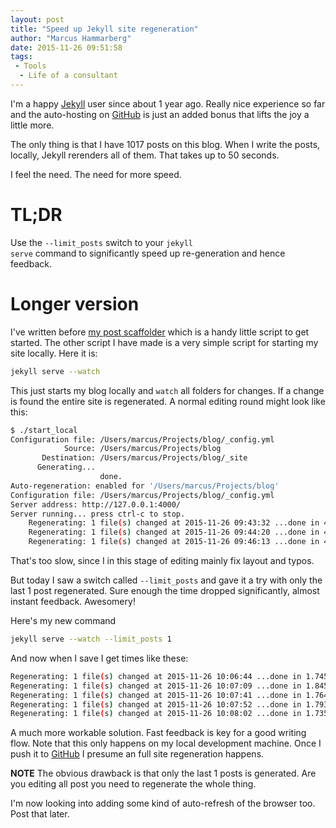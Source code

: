 ```yaml
---
layout: post
title: "Speed up Jekyll site regeneration"
author: "Marcus Hammarberg"
date: 2015-11-26 09:51:58
tags:
 - Tools
  - Life of a consultant
---
```


I'm a happy [Jekyll](http://jekyllrb.org) user since about 1 year ago. Really nice experience so far and the auto-hosting on [GitHub](http://github.com) is just an added bonus that lifts the joy a little more.

The only thing is that I have 1017 posts on this blog. When I write the posts, locally, Jekyll rerenders all of them. That takes up to 50 seconds.

I feel the need. The need for more speed.

<!-- excerpt-end -->

# TL;DR
Use the <code>--limit_posts</code> switch to your <code>jekyll serve</code> command to significantly speed up re-generation and hence feedback.

# Longer version
I've written before [my post scaffolder](/2014/12/my-post-scaffolder-for-jeyll) which is a handy little script to get started. The other script I have made is a very simple script for starting my site locally. Here it is:

```bash
jekyll serve --watch
```

This just starts my blog locally and <code>watch</code> all folders for changes. If a change is found the entire site is regenerated. A normal editing round might look like this:

```bash
$ ./start_local
Configuration file: /Users/marcus/Projects/blog/_config.yml
            Source: /Users/marcus/Projects/blog
       Destination: /Users/marcus/Projects/blog/_site
      Generating...
                    done.
Auto-regeneration: enabled for '/Users/marcus/Projects/blog'
Configuration file: /Users/marcus/Projects/blog/_config.yml
Server address: http://127.0.0.1:4000/
Server running... press ctrl-c to stop.
    Regenerating: 1 file(s) changed at 2015-11-26 09:43:32 ...done in 48.513174 seconds.
    Regenerating: 1 file(s) changed at 2015-11-26 09:44:20 ...done in 43.576925 seconds.
    Regenerating: 1 file(s) changed at 2015-11-26 09:46:13 ...done in 45.518559 seconds.
```

That's too slow, since I in this stage of editing mainly fix layout and typos.

But today I saw a switch called <code>--limit_posts</code> and gave it a try with only the last 1 post regenerated. Sure enough the time dropped significantly, almost instant feedback. Awesomery!

Here's my new command

```bash
jekyll serve --watch --limit_posts 1
```

And now when I save I get times like these:

```bash
Regenerating: 1 file(s) changed at 2015-11-26 10:06:44 ...done in 1.745348 seconds.
Regenerating: 1 file(s) changed at 2015-11-26 10:07:09 ...done in 1.845595 seconds.
Regenerating: 1 file(s) changed at 2015-11-26 10:07:41 ...done in 1.764797 seconds.
Regenerating: 1 file(s) changed at 2015-11-26 10:07:52 ...done in 1.793467 seconds.
Regenerating: 1 file(s) changed at 2015-11-26 10:08:02 ...done in 1.735383 seconds.
```

A much more workable solution. Fast feedback is key for a good writing flow. Note that this only happens on my local development machine. Once I push it to [GitHub](http://www.github.com) I presume an full site regeneration happens.

**NOTE** The obvious drawback is that only the last 1 posts is generated. Are you editing all post you need to regenerate the whole thing.

I'm now looking into adding some kind of auto-refresh of the browser too. Post that later.

